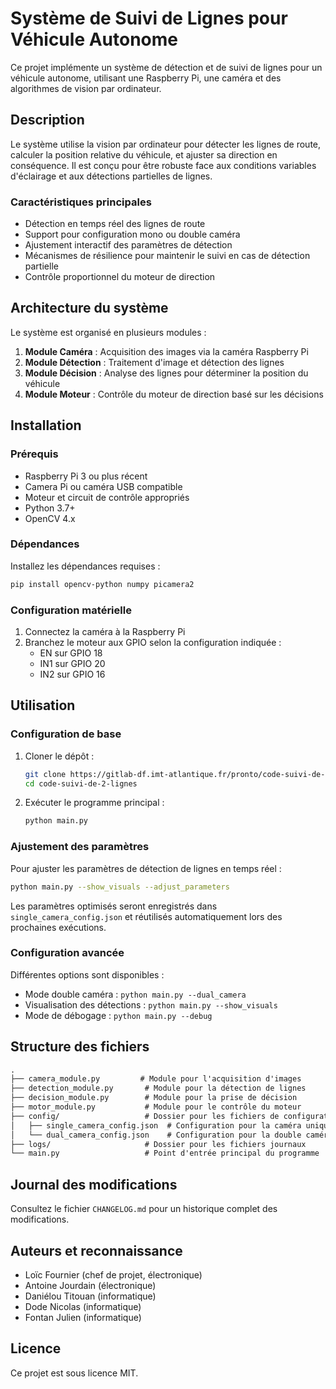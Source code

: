 # Système de Suivi de Lignes pour Véhicule Autonome

Ce projet implémente un système de détection et de suivi de lignes pour un véhicule autonome, utilisant une Raspberry Pi, une caméra et des algorithmes de vision par ordinateur.

## Description

Le système utilise la vision par ordinateur pour détecter les lignes de route, calculer la position relative du véhicule, et ajuster sa direction en conséquence. Il est conçu pour être robuste face aux conditions variables d'éclairage et aux détections partielles de lignes.

### Caractéristiques principales

- Détection en temps réel des lignes de route
- Support pour configuration mono ou double caméra
- Ajustement interactif des paramètres de détection
- Mécanismes de résilience pour maintenir le suivi en cas de détection partielle
- Contrôle proportionnel du moteur de direction

## Architecture du système

Le système est organisé en plusieurs modules :

1. **Module Caméra** : Acquisition des images via la caméra Raspberry Pi
2. **Module Détection** : Traitement d'image et détection des lignes
3. **Module Décision** : Analyse des lignes pour déterminer la position du véhicule
4. **Module Moteur** : Contrôle du moteur de direction basé sur les décisions

## Installation

### Prérequis

- Raspberry Pi 3 ou plus récent
- Camera Pi ou caméra USB compatible
- Moteur et circuit de contrôle appropriés
- Python 3.7+
- OpenCV 4.x

### Dépendances

Installez les dépendances requises :

```bash
pip install opencv-python numpy picamera2
```

### Configuration matérielle

1. Connectez la caméra à la Raspberry Pi
2. Branchez le moteur aux GPIO selon la configuration indiquée :
   - EN sur GPIO 18
   - IN1 sur GPIO 20
   - IN2 sur GPIO 16

## Utilisation

### Configuration de base

1. Cloner le dépôt :
   ```bash
   git clone https://gitlab-df.imt-atlantique.fr/pronto/code-suivi-de-2-lignes.git
   cd code-suivi-de-2-lignes
   ```

2. Exécuter le programme principal :
   ```bash
   python main.py
   ```

### Ajustement des paramètres

Pour ajuster les paramètres de détection de lignes en temps réel :

```bash
python main.py --show_visuals --adjust_parameters
```

Les paramètres optimisés seront enregistrés dans `single_camera_config.json` et réutilisés automatiquement lors des prochaines exécutions.

### Configuration avancée

Différentes options sont disponibles :

- Mode double caméra : `python main.py --dual_camera`
- Visualisation des détections : `python main.py --show_visuals`
- Mode de débogage : `python main.py --debug`

## Structure des fichiers

```markdown
.
├── camera_module.py         # Module pour l'acquisition d'images
├── detection_module.py       # Module pour la détection de lignes
├── decision_module.py        # Module pour la prise de décision
├── motor_module.py           # Module pour le contrôle du moteur
├── config/                   # Dossier pour les fichiers de configuration
│   ├── single_camera_config.json  # Configuration pour la caméra unique
│   └── dual_camera_config.json    # Configuration pour la double caméra
├── logs/                     # Dossier pour les fichiers journaux
└── main.py                   # Point d'entrée principal du programme
```

## Journal des modifications

Consultez le fichier `CHANGELOG.md` pour un historique complet des modifications.

## Auteurs et reconnaissance

- Loïc Fournier (chef de projet, électronique)
- Antoine Jourdain (électronique)
- Daniélou Titouan (informatique)
- Dode Nicolas (informatique)
- Fontan Julien (informatique)

## Licence

Ce projet est sous licence MIT.
